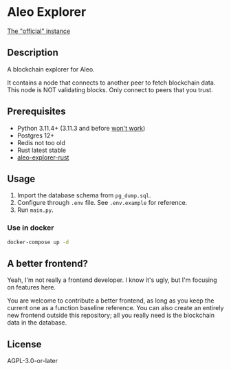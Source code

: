 # Aleo Explorer

[The "official" instance](https://explorer.hamp.app)

## Description

A blockchain explorer for Aleo.

It contains a node that connects to another peer to fetch blockchain data. This node is NOT validating blocks. Only
connect to peers that you trust.

## Prerequisites

* Python 3.11.4+ (3.11.3 and before [won't work](https://github.com/python/cpython/pull/103514))
* Postgres 12+
* Redis not too old
* Rust latest stable
* [aleo-explorer-rust](https://github.com/HarukaMa/aleo-explorer-rust)

## Usage

1. Import the database schema from `pg_dump.sql`.
2. Configure through `.env` file. See `.env.example` for reference.
3. Run `main.py`.

### Use in docker

```bash
docker-compose up -d
```

## A better frontend?

Yeah, I'm not really a frontend developer. I know it's ugly, but I'm focusing on features here.

You are welcome to contribute a better frontend, as long as you keep the current one as a function baseline reference.
You can also create an entirely new frontend outside this repository; all you really need is the blockchain data in the
database.

## License

AGPL-3.0-or-later

